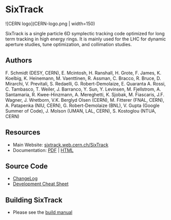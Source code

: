 # SixTrack

![CERN logo](CERN-logo.png | width=150)

SixTrack is a single particle 6D symplectic tracking code optimized for long term tracking in high energy rings.
It is mainly used for the LHC for dynamic aperture studies, tune optimization, and collimation studies.

## Authors

F. Schmidt (DESY, CERN), E. Mcintosh, H. Ranshall, H. Grote, F. James, K. Koelbig, K. Heinemann, M. Vaenttinen, R. Assman, C. Bracco, R. Bruce, D. Mirarchi, V. Previtali, S. Redaelli, G. Robert-Demolaize, E. Quaranta A. Rossi, C. Tambasco, T. Weiler, J. Barranco, Y. Sun, Y. Levinsen, M. Fjellstrom, A. Santamaria, R. Kwee-Hinzmann, A. Mereghetti, K. Sjobak, M. Fiascaris, J.F. Wagner, J. Wretborn, V.K. Berglyd Olsen (CERN), M. Fitterer (FNAL, CERN), A. Patapenka (NIU, CERN), G. Robert-Demolaize (BNL), V. Gupta (Google Summer of Code), J. Molson (UMAN, LAL, CERN), S. Kostoglou (NTUA, CERN)


## Resources

  * Main Website: [sixtrack.web.cern.ch/SixTrack](http://sixtrack.web.cern.ch/SixTrack/)
  * Documentation: [PDF](http://sixtrack.web.cern.ch/SixTrack/docs/user_manual.pdf) | [HTML](http://sixtrack.web.cern.ch/SixTrack/docs/user_full/manual.php)

## Source Code

  * [ChangeLog](CHANGELOG.md)
  * [Development Cheat Sheet](doc/dev_cheatsheet.md)

## Building SixTrack

  * Please see the [build manual](http://sixtrack.web.cern.ch/SixTrack/docs/build_full/manual.php)